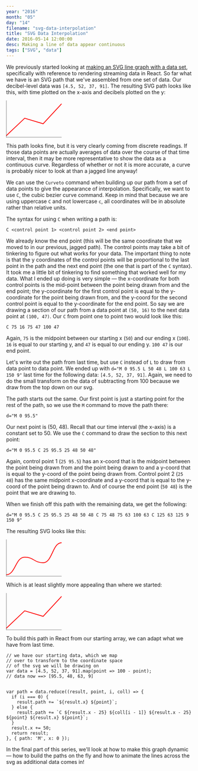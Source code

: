 ```yaml
---
year: "2016"
month: "05"
day: "14"
filename: "svg-data-interpolation"
title: "SVG Data Interpolation"
date: 2016-05-14 12:00:00
desc: Making a line of data appear continuous
tags: ["SVG", "data"]
---
```


We previously started looking at [making an SVG line graph with a data set](/2016/05/10/react-svg-graphs), specifically with reference to rendering streaming data in React. So far what we have is an SVG path that we've assembled from one set of data. Our decibel-level data was `[4.5, 52, 37, 91]`. The resulting SVG path looks like this, with time plotted on the x-axis and decibels plotted on the y:

<svg width="150" height="100" viewBox="0 0 150 100">
  <path stroke="#FF0000" stroke-width="2" fill="none"
    d="M 0 95.5 L 50 48 L 100 63 L 150 9"
  />
  <path stroke="#000" stroke-width="1" fill="none" d="M 0 100 L 150 100" />
  <path stroke="#000" stroke-width="1" fill="none" d="M 0 0 L 0 100" />
</svg>

This path looks fine, but it is very clearly coming from discrete readings. If those data points are actually averages of data over the course of that time interval, then it may be more representative to show the data as a continuous curve. Regardless of whether or not it is more accurate, a curve is probably nicer to look at than a jagged line anyway!

We can use the `Curveto` command when building up our path from a set of data points to give the appearance of interpolation. Specifically, we want to use `C`, the cubic bezier curve command. Keep in mind that because we are using uppercase `C` and not lowercase `c`, all coordinates will be in absolute rather than relative units.

The syntax for using `C` when writing a path is:
```
C <control point 1> <control point 2> <end point>
```

We already know the end point (this will be the same coordinate that we moved to in our previous, jagged path). The control points may take a bit of tinkering to figure out what works for your data. The important thing to note is that the y coordinates of the control points will be proportional to the last point in the path and the next end point (the one that is part of the `C` syntax). It took me a little bit of tinkering to find something that worked well for my data. What I ended up doing is very simple &mdash; the x-coordinate for both control points is the mid-point between the point being drawn from and the end point; the y-coordinate for the first control point is equal to the y-coordinate for the point being drawn from, and the y-coord for the second control point is equal to the y-coordinate for the end point. So say we are drawing a section of our path from a data point at `(50, 16)` to the next data point at `(100, 47)`. Our `C` from point one to point two would look like this:

```
C 75 16 75 47 100 47
```

Again, `75` is the midpoint between our starting x (`50`) and our ending x (`100`). `16` is equal to our starting y, and `47` is equal to our ending y. `100 47` is our end point.

Let's write out the path from last time, but use `C` instead of `L` to draw from data point to data point. We ended up with `d="M 0 95.5 L 50 48 L 100 63 L 150 9"` last time for the following data: `[4.5, 52, 37, 91]`. Again, we need to do the small transform on the data of subtracting from 100 because we draw from the top down on our svg.

The path starts out the same. Our first point is just a starting point for the rest of the path, so we use the `M` command to move the path there:

```
d="M 0 95.5"
```

Our next point is (50, 48). Recall that our time interval (the x-axis) is a constant set to 50. We use the `C` command to draw the section to this next point:

```
d="M 0 95.5 C 25 95.5 25 48 50 48"
```

Again, control point 1 (`25 95.5`) has an x-coord that is the midpoint between the point being drawn from and the point being drawn to and a y-coord that is equal to the y-coord of the point being drawn from. Control point 2 (`25 48`) has the same midpoint x-coordinate and a y-coord that is equal to the y-coord of the point being drawn to. And of course the end point (`50 48`) is the point that we are drawing to.

When we finish off this path with the remaining data, we get the following:

```
d="M 0 95.5 C 25 95.5 25 48 50 48 C 75 48 75 63 100 63 C 125 63 125 9 150 9"
```

The resulting SVG looks like this:

<svg width="150" height="100" viewBox="0 0 150 100">
  <path stroke="#FF0000" stroke-width="2" fill="none"
    d="M 0 95.5 C 25 95.5 25 48 50 48 C 75 48 75 63 100 63 C 125 63 125 9 150 9"
  />
  <path stroke="#000" stroke-width="1" fill="none" d="M 0 100 L 150 100" />
  <path stroke="#000" stroke-width="1" fill="none" d="M 0 0 L 0 100" />
</svg>

Which is at least slightly more appealing than where we started:

<svg width="150" height="100" viewBox="0 0 150 100">
  <path stroke="#FF0000" stroke-width="2" fill="none"
    d="M 0 95.5 L 50 48 L 100 63 L 150 9"
  />
  <path stroke="#000" stroke-width="1" fill="none" d="M 0 100 L 150 100" />
  <path stroke="#000" stroke-width="1" fill="none" d="M 0 0 L 0 100" />
</svg>

To build this path in React from our starting array, we can adapt what we have from last time.

```
// we have our starting data, which we map
// over to transform to the coordinate space
// of the svg we will be drawing on
var data = [4.5, 52, 37, 91].map(point => 100 - point);
// data now ==> [95.5, 48, 63, 9]


var path = data.reduce((result, point, i, coll) => {
  if (i === 0) {
    result.path += `${result.x} ${point}`;
  } else {
    result.path += `C ${result.x - 25} ${coll[i - 1]} ${result.x - 25} ${point} ${result.x} ${point}`;
  }
  result.x += 50;
  return result;
}, { path: 'M', x: 0 });
```

In the final part of this series, we'll look at how to make this graph dynamic &mdash; how to build the paths on the fly and how to animate the lines across the svg as additional data comes in!